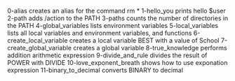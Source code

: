 0-alias creates an alias for the command rm *
1-hello_you prints hello $user
2-path adds /action to the PATH
3-paths counts the number of directories in the PATH
4-global_variables lists environment variables
5-local_variables lists all local variables and environment variables, and functions
6-create_local_variable creates a local variable BEST with a value of School
7-create_global_variable creates a global variable
8-true_knowledge performs addition arithmetic expression
9-divide_and_rule divides the result of POWER with DIVIDE
10-love_exponent_breath shows how to use exponation expression
11-binary_to_decimal converts BINARY to decimal
